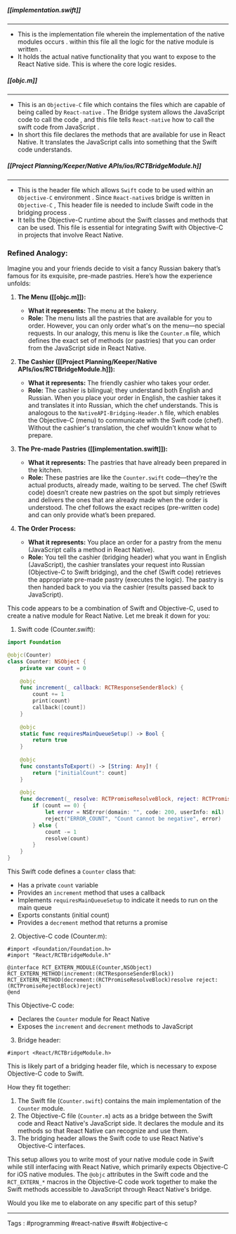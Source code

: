 #####  [[implementation.swift]]
____
- This is the implementation file wherein the implementation of the native modules occurs . within this file all the logic for the native module is written . 
- It holds the actual native functionality that you want to expose to the React Native side. This is where the core logic resides.

##### [[objc.m]]
____
- This is an `Objective-C` file which contains the files which are capable of being called by `React-native`  .  The Bridge system allows the JavaScript code to call the code , and this file tells `React-native` how to call the swift code from JavaScript .  
- In short this file declares the methods that are available for use in React Native. It translates the JavaScript calls into something that the Swift code understands.
##### [[Project Planning/Keeper/Native APIs/ios/RCTBridgeModule.h]]
____
- This is the header file which allows `Swift` code to be used within an `Objective-C` environment . Since `React-native`s bridge is written in `Objective-C` , This header file is needed to include Swift code in the bridging process . 
- It tells the Objective-C runtime about the Swift classes and methods that can be used. This file is essential for integrating Swift with Objective-C in projects that involve React Native.

### Refined Analogy:

Imagine you and your friends decide to visit a fancy Russian bakery that’s famous for its exquisite, pre-made pastries. Here’s how the experience unfolds:

1. **The Menu ([[objc.m]]):**
    
    - **What it represents:** The menu at the bakery.
    - **Role:** The menu lists all the pastries that are available for you to order. However, you can only order what's on the menu—no special requests. In our analogy, this menu is like the `Counter.m` file, which defines the exact set of methods (or pastries) that you can order from the JavaScript side in React Native.
2. **The Cashier ([[Project Planning/Keeper/Native APIs/ios/RCTBridgeModule.h]]):**
    
    - **What it represents:** The friendly cashier who takes your order.
    - **Role:** The cashier is bilingual; they understand both English and Russian. When you place your order in English, the cashier takes it and translates it into Russian, which the chef understands. This is analogous to the `NativeAPI-Bridging-Header.h` file, which enables the Objective-C (menu) to communicate with the Swift code (chef). Without the cashier's translation, the chef wouldn't know what to prepare.
3. **The Pre-made Pastries ([[implementation.swift]]):**
    
    - **What it represents:** The pastries that have already been prepared in the kitchen.
    - **Role:** These pastries are like the `Counter.swift` code—they’re the actual products, already made, waiting to be served. The chef (Swift code) doesn’t create new pastries on the spot but simply retrieves and delivers the ones that are already made when the order is understood. The chef follows the exact recipes (pre-written code) and can only provide what’s been prepared.
4. **The Order Process:**
    
    - **What it represents:** You place an order for a pastry from the menu (JavaScript calls a method in React Native).
    - **Role:** You tell the cashier (bridging header) what you want in English (JavaScript), the cashier translates your request into Russian (Objective-C to Swift bridging), and the chef (Swift code) retrieves the appropriate pre-made pastry (executes the logic). The pastry is then handed back to you via the cashier (results passed back to JavaScript).


This code appears to be a combination of Swift and Objective-C, used to create a native module for React Native. Let me break it down for you:

1. Swift code (Counter.swift):



```swift
import Foundation

@objc(Counter)
class Counter: NSObject {
    private var count = 0
    
    @objc
    func increment(_ callback: RCTResponseSenderBlock) {
        count += 1
        print(count)
        callback([count])
    }
    
    @objc
    static func requiresMainQueueSetup() -> Bool {
        return true
    }
    
    @objc
    func constantsToExport() -> [String: Any]! {
        return ["initialCount": count]
    }
    
    @objc
    func decrement(_ resolve: RCTPromiseResolveBlock, reject: RCTPromiseRejectBlock) {
        if (count == 0) {
            let error = NSError(domain: "", code: 200, userInfo: nil)
            reject("ERROR_COUNT", "Count cannot be negative", error)
        } else {
            count -= 1
            resolve(count)
        }
    }
}
```

This Swift code defines a `Counter` class that:
- Has a private `count` variable
- Provides an `increment` method that uses a callback
- Implements `requiresMainQueueSetup` to indicate it needs to run on the main queue
- Exports constants (initial count)
- Provides a `decrement` method that returns a promise

2. Objective-C code (Counter.m):

```objc
#import <Foundation/Foundation.h>
#import "React/RCTBridgeModule.h"

@interface RCT_EXTERN_MODULE(Counter,NSObject)
RCT_EXTERN_METHOD(increment:(RCTResponseSenderBlock))
RCT_EXTERN_METHOD(decrement:(RCTPromiseResolveBlock)resolve reject:(RCTPromiseRejectBlock)reject)
@end
```

This Objective-C code:
- Declares the `Counter` module for React Native
- Exposes the `increment` and `decrement` methods to JavaScript

3. Bridge header:

```objc
#import <React/RCTBridgeModule.h>
```

This is likely part of a bridging header file, which is necessary to expose Objective-C code to Swift.

How they fit together:

1. The Swift file (`Counter.swift`) contains the main implementation of the `Counter` module.
2. The Objective-C file (`Counter.m`) acts as a bridge between the Swift code and React Native's JavaScript side. It declares the module and its methods so that React Native can recognize and use them.
3. The bridging header allows the Swift code to use React Native's Objective-C interfaces.

This setup allows you to write most of your native module code in Swift while still interfacing with React Native, which primarily expects Objective-C for iOS native modules. The `@objc` attributes in the Swift code and the `RCT_EXTERN_*` macros in the Objective-C code work together to make the Swift methods accessible to JavaScript through React Native's bridge.

Would you like me to elaborate on any specific part of this setup?

___
Tags : #programming #react-native #swift #objective-c 